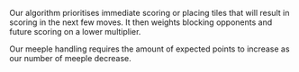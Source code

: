 Our algorithm prioritises immediate scoring or placing tiles that will result in scoring in the next few moves. 
It then weights blocking opponents and future scoring on a lower multiplier. 

Our meeple handling requires the amount of expected points to increase as our number of meeple decrease. 
